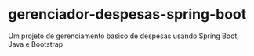 # gerenciador-despesas-spring-boot
Um projeto de gerenciamento basico de despesas usando Spring Boot, Java e Bootstrap
